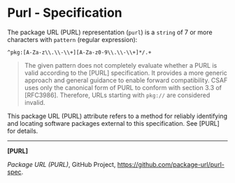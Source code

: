 # Purl - Specification

The package URL (PURL) representation (`purl`) is a `string` of 7 or more characters with `pattern` (regular
expression):

```
^pkg:[A-Za-z\\.\\-\\+][A-Za-z0-9\\.\\-\\+]*/.+
```

> The given pattern does not completely evaluate whether a PURL is valid according to the [PURL] specification. It
> provides a more generic approach and general guidance to enable forward compatibility.
> CSAF uses only the canonical form of PURL to conform with section 3.3 of [RFC3986]. Therefore, URLs starting with
> `pkg://` are considered invalid.

This package URL (PURL) attribute refers to a method for reliably identifying and locating software packages external to
this specification. See [PURL] for details.

___

**[PURL]**

_Package URL (PURL)_, GitHub Project, https://github.com/package-url/purl-spec.